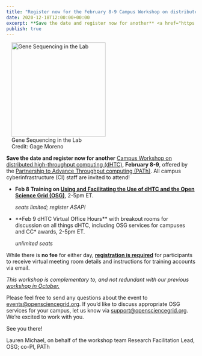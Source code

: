 ```yaml
---
title: "Register now for the February 8-9 Campus Workshop on distributed high-throughput computing" 
date: 2020-12-18T12:00:00+00:00
excerpt: **Save the date and register now for another** <a href="https://indico.fnal.gov/event/46925/" target="_blank">Campus Workshop on distributed high-throughput computing (dHTC)</a>, **February 8-9**, offered by the <a href="https://path-cc.io/" target="_blank">Partnership to Advance Throughput computing (PATh)</a>. All campus cyberinfrastructure (CI) staff are invited to attend!
publish: true
--- 
```


<figure class="figure float-right" style="margin-left: 1em">
  <img src="{{site.baseurl}}/images/news/KatBL3.JPG" class="figure-img img-fluid rounded" alt="Gene Sequencing in the Lab" width="250px">
  <figcaption class="figure-caption">Gene Sequencing in the Lab<br/>Credit: Gage Moreno</figcaption>
</figure>

**Save the date and register now for another** <a href="https://indico.fnal.gov/event/46925/" target="_blank">Campus Workshop on distributed high-throughput computing (dHTC)</a>, **February 8-9**, offered by the <a href="https://path-cc.io/" target="_blank">Partnership to Advance Throughput computing (PATh)</a>. All campus cyberinfrastructure (CI) staff are invited to attend!

**<ul><li>Feb 8 Training on <a href="https://opensciencegrid.org/dHTC-Campus-Workshop-2020/" target="_blank">Using and Facilitating the Use of dHTC and the Open Science Grid (OSG)</a>**, 2-5pm ET.

*seats limited; register ASAP!*</li>

<li>**Feb 9 dHTC Virtual Office Hours** with breakout rooms for discussion on all things dHTC, including OSG services for campuses and CC* awards, 2-5pm ET.

*unlimited seats*</li></ul>

While there is **no fee** for either day, <a href="https://opensciencegrid.org/dHTC-Campus-Workshop-2020/" target="_blank">**registration is required**</a> for participants to receive virtual meeting room details and instructions for training accounts via email.

*This workshop is complementary to, and not redundant with our previous* <a href="https://indico.fnal.gov/event/45998/overview" target="_blank">*workshop in October.*</a>

Please feel free to send any questions about the event to events@opensciencegrid.org. If you’d like to discuss appropriate OSG services for your campus, let us know via support@opensciencegrid.org. We’re excited to work with you.

See you there!

Lauren Michael, on behalf of the workshop team
Research Facilitation Lead, OSG; co-PI, PATh
